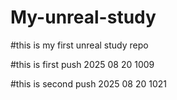 # My-unreal-study

\#this is my first unreal study repo

\#this is first push 2025 08 20 1009

\#this is second push 2025 08 20 1021
